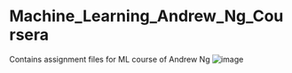 # Machine_Learning_Andrew_Ng_Coursera
Contains assignment files for ML course of Andrew Ng
![image](https://user-images.githubusercontent.com/81178989/127546267-d5c229af-c04d-4a2f-9441-7d66639c23a9.png)
